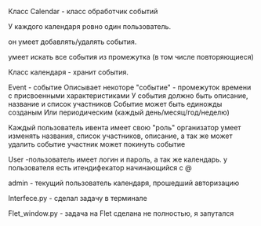 Класс Calendar - класс обработчик событий

У каждого календаря ровно один пользователь.

он умеет добавлять/удалять события.

умеет искать все события из промежутка (в том числе повторяющиеся)

Класс календаря - хранит события.


Event - событие
Описывает некоторе "событие" - промежуток времени с присвоенными характеристиками
У события должно быть описание, название и список участников
Событие может быть единожды созданым
Или периодическим (каждый день/месяц/год/неделю)

Каждый пользователь ивента имеет свою "роль"
организатор умеет изменять названия, список участников, описание, а так же может удалить событие
участник может покинуть событие

User -пользователь
 имеет логин и пароль, а так же календарь.
у пользователя есть итендифекатор начинающийся с @

admin - текущий пользователь календаря, прошедший авторизацию

Interfece.py  - сделал задачу в терминале 

Flet_window.ру - задача на Flet сделана не полностью, я запутался  

